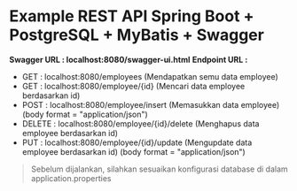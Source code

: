 # Example REST API Spring Boot + PostgreSQL + MyBatis + Swagger
**Swagger URL : localhost:8080/swagger-ui.html**
 **Endpoint URL :**
 - GET : localhost:8080/employees (Mendapatkan semu data employee)
 - GET : localhost:8080/employee/{id} (Mencari data employee berdasarkan id)
 - POST : localhost:8080/employee/insert (Memasukkan data employee) (body format = "application/json")
- DELETE : localhost:8080/employee/{id}/delete (Menghapus data employee berdasarkan id)
- PUT : localhost:8080/employee/{id}/update (Mengupdate data employee berdasarkan id) (body format = "application/json")
> Sebelum dijalankan, silahkan sesuaikan konfigurasi database di dalam application.properties
